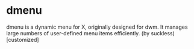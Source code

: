 # dmenu
dmenu is a dynamic menu for X, originally designed for dwm. It manages large numbers of user-defined menu items efficiently. (by suckless) [customized] 
